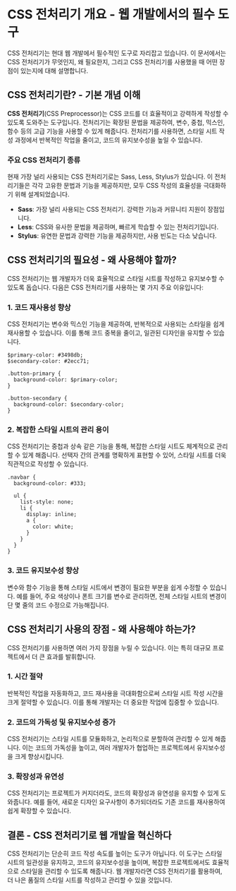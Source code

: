 # CSS 전처리기 개요 - 웹 개발에서의 필수 도구

CSS 전처리기는 현대 웹 개발에서 필수적인 도구로 자리잡고 있습니다. 이 문서에서는 CSS 전처리기가 무엇인지, 왜 필요한지, 그리고 CSS 전처리기를 사용했을 때 어떤 장점이 있는지에 대해 설명합니다.

## CSS 전처리기란? - 기본 개념 이해

**CSS 전처리기**(CSS Preprocessor)는 CSS 코드를 더 효율적이고 강력하게 작성할 수 있도록 도와주는 도구입니다. 전처리기는 확장된 문법을 제공하여, 변수, 중첩, 믹스인, 함수 등의 고급 기능을 사용할 수 있게 해줍니다. 전처리기를 사용하면, 스타일 시트 작성 과정에서 반복적인 작업을 줄이고, 코드의 유지보수성을 높일 수 있습니다.

### 주요 CSS 전처리기 종류

현재 가장 널리 사용되는 CSS 전처리기로는 Sass, Less, Stylus가 있습니다. 이 전처리기들은 각각 고유한 문법과 기능을 제공하지만, 모두 CSS 작성의 효율성을 극대화하기 위해 설계되었습니다.

- **Sass**: 가장 널리 사용되는 CSS 전처리기. 강력한 기능과 커뮤니티 지원이 장점입니다.
- **Less**: CSS와 유사한 문법을 제공하며, 빠르게 학습할 수 있는 전처리기입니다.
- **Stylus**: 유연한 문법과 강력한 기능을 제공하지만, 사용 빈도는 다소 낮습니다.

## CSS 전처리기의 필요성 - 왜 사용해야 할까?

CSS 전처리기는 웹 개발자가 더욱 효율적으로 스타일 시트를 작성하고 유지보수할 수 있도록 돕습니다. 다음은 CSS 전처리기를 사용하는 몇 가지 주요 이유입니다:

### 1. 코드 재사용성 향상

CSS 전처리기는 변수와 믹스인 기능을 제공하여, 반복적으로 사용되는 스타일을 쉽게 재사용할 수 있습니다. 이를 통해 코드 중복을 줄이고, 일관된 디자인을 유지할 수 있습니다.

```
$primary-color: #3498db;
$secondary-color: #2ecc71;

.button-primary {
  background-color: $primary-color;
}

.button-secondary {
  background-color: $secondary-color;
}
```

### 2. 복잡한 스타일 시트의 관리 용이

CSS 전처리기는 중첩과 상속 같은 기능을 통해, 복잡한 스타일 시트도 체계적으로 관리할 수 있게 해줍니다. 선택자 간의 관계를 명확하게 표현할 수 있어, 스타일 시트를 더욱 직관적으로 작성할 수 있습니다.

```
.navbar {
  background-color: #333;

  ul {
    list-style: none;
    li {
      display: inline;
      a {
        color: white;
      }
    }
  }
}
```

### 3. 코드 유지보수성 향상

변수와 함수 기능을 통해 스타일 시트에서 변경이 필요한 부분을 쉽게 수정할 수 있습니다. 예를 들어, 주요 색상이나 폰트 크기를 변수로 관리하면, 전체 스타일 시트의 변경이 단 몇 줄의 코드 수정으로 가능해집니다.

## CSS 전처리기 사용의 장점 - 왜 사용해야 하는가?

CSS 전처리기를 사용하면 여러 가지 장점을 누릴 수 있습니다. 이는 특히 대규모 프로젝트에서 더 큰 효과를 발휘합니다.

### 1. 시간 절약

반복적인 작업을 자동화하고, 코드 재사용을 극대화함으로써 스타일 시트 작성 시간을 크게 절약할 수 있습니다. 이를 통해 개발자는 더 중요한 작업에 집중할 수 있습니다.

### 2. 코드의 가독성 및 유지보수성 증가

CSS 전처리기는 스타일 시트를 모듈화하고, 논리적으로 분할하여 관리할 수 있게 해줍니다. 이는 코드의 가독성을 높이고, 여러 개발자가 협업하는 프로젝트에서 유지보수성을 크게 향상시킵니다.

### 3. 확장성과 유연성

CSS 전처리기는 프로젝트가 커지더라도, 코드의 확장성과 유연성을 유지할 수 있게 도와줍니다. 예를 들어, 새로운 디자인 요구사항이 추가되더라도 기존 코드를 재사용하여 쉽게 확장할 수 있습니다.

## 결론 - CSS 전처리기로 웹 개발을 혁신하다

CSS 전처리기는 단순히 코드 작성 속도를 높이는 도구가 아닙니다. 이 도구는 스타일 시트의 일관성을 유지하고, 코드의 유지보수성을 높이며, 복잡한 프로젝트에서도 효율적으로 스타일을 관리할 수 있도록 해줍니다. 웹 개발자라면 CSS 전처리기를 활용하여, 더 나은 품질의 스타일 시트를 작성하고 관리할 수 있을 것입니다.
